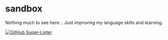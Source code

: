 # sandbox

Nothing much to see here... Just improving my language skills and learning.

[![GitHub Super-Linter](https://github.com/camerondurham/sandbox/workflows/Lint%20Code%20Base/badge.svg)](https://github.com/marketplace/actions/super-linter)
